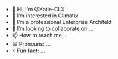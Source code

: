 - 👋 Hi, I’m @Katie-CLX
- 👀 I’m interested in Climatix
- 🌱 I’m a professional Enterprise Architekt
- 💞️ I’m looking to collaborate on ...
- 📫 How to reach me ...
- 😄 Pronouns: ...
- ⚡ Fun fact: ...

<!---
Katie-CLX/Katie-CLX is a ✨ special ✨ repository because its `README.md` (this file) appears on your GitHub profile.
You can click the Preview link to take a look at your changes.
--->
